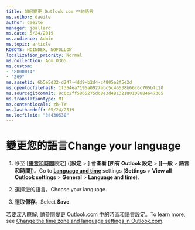 ```yaml
---
title: 如何變更 Outlook.com 中的語言
ms.author: daeite
author: daeite
manager: joallard
ms.date: 5/24/2019
ms.audience: Admin
ms.topic: article
ROBOTS: NOINDEX, NOFOLLOW
localization_priority: Normal
ms.collection: Adm_O365
ms.custom:
- "8000014"
- "269"
ms.assetid: 6b5e5d32-d247-4dd9-b2d4-c4805a2f5e2d
ms.openlocfilehash: 1f354ea7195a0927abc5c46538b66c6c705bfc20
ms.sourcegitcommit: 9c6c2ff5865275dc8e3d48132180108884647365
ms.translationtype: MT
ms.contentlocale: zh-TW
ms.lasthandoff: 05/24/2019
ms.locfileid: "34430530"
---
```

# <a name="change-your-language"></a><span data-ttu-id="f647e-102">變更您的語言</span><span class="sxs-lookup"><span data-stu-id="f647e-102">Change your language</span></span>

1. <span data-ttu-id="f647e-103">移至 [[**語言和時間**](https://outlook.live.com/mail/options/general/timeAndLanguage/regional)設定] ([**設定** \> ] 會**查看 [所有 Outlook 設定** > ]**[一般** > **語言和時間**])。</span><span class="sxs-lookup"><span data-stu-id="f647e-103">Go to [**Language and time**](https://outlook.live.com/mail/options/general/timeAndLanguage/regional) settings (**Settings** \> **View all Outlook settings** > **General** > **Language and time**).</span></span>

2. <span data-ttu-id="f647e-104">選擇您的語言。</span><span class="sxs-lookup"><span data-stu-id="f647e-104">Choose your language.</span></span>

3. <span data-ttu-id="f647e-105">選取**儲存**。</span><span class="sxs-lookup"><span data-stu-id="f647e-105">Select **Save**.</span></span>

<span data-ttu-id="f647e-106">若要深入瞭解, 請參閱[變更 Outlook.com 中的時區和語言設定](https://go.microsoft.com/fwlink/p/?linkid=873132)。</span><span class="sxs-lookup"><span data-stu-id="f647e-106">To learn more, see [Change the time zone and language settings in Outlook.com](https://go.microsoft.com/fwlink/p/?linkid=873132).</span></span>